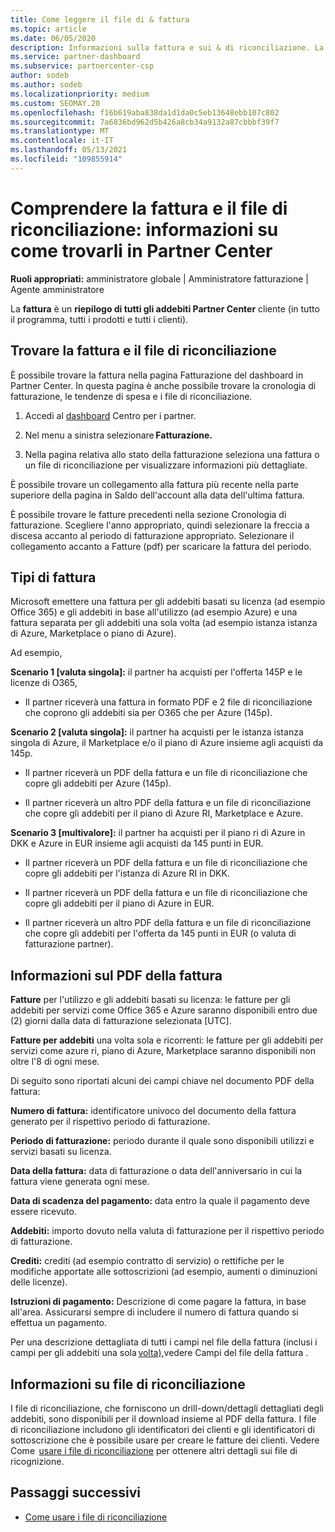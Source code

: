 ```yaml
---
title: Come leggere il file di & fattura
ms.topic: article
ms.date: 06/05/2020
description: Informazioni sulla fattura e sui & di riconciliazione. La fattura mostra Partner Center addebiti per il programma, i prodotti e i clienti per tale periodo mensile.
ms.service: partner-dashboard
ms.subservice: partnercenter-csp
author: sodeb
ms.author: sodeb
ms.localizationpriority: medium
ms.custom: SEOMAY.20
ms.openlocfilehash: f16b619aba838da1d1da0c5eb13648ebb107c802
ms.sourcegitcommit: 7a6836bd962d5b426a8cb34a9132a87cbbbf39f7
ms.translationtype: MT
ms.contentlocale: it-IT
ms.lasthandoff: 05/13/2021
ms.locfileid: "109855914"
---
```

# <a name="understand-your-bill-and-reconciliation-file---learn-how-to-find-them-in-partner-center"></a>Comprendere la fattura e il file di riconciliazione: informazioni su come trovarli in Partner Center


**Ruoli appropriati:** amministratore globale | Amministratore fatturazione | Agente amministratore


La **fattura** è un **riepilogo di tutti gli addebiti Partner Center** cliente (in tutto il programma, tutti i prodotti e tutti i clienti). 

## <a name="find-your-bill-and-reconciliation-file"></a>Trovare la fattura e il file di riconciliazione 

È possibile trovare la fattura nella pagina Fatturazione del dashboard in Partner Center. In questa pagina è anche possibile trovare la cronologia di fatturazione, le tendenze di spesa e i file di riconciliazione. 

1. Accedi al [dashboard](https://partner.microsoft.com/dashboard/home) Centro per i partner. 

2. Nel menu a sinistra selezionare **Fatturazione.** 

3. Nella pagina relativa allo stato della fatturazione seleziona una fattura o un file di riconciliazione per visualizzare informazioni più dettagliate. 

È possibile trovare un collegamento alla fattura più recente nella parte superiore della pagina in Saldo dell'account alla data dell'ultima fattura. 

È possibile trovare le fatture precedenti nella sezione Cronologia di fatturazione. Scegliere l'anno appropriato, quindi selezionare la freccia a discesa accanto al periodo di fatturazione appropriato. Selezionare il collegamento accanto a Fatture (pdf) per scaricare la fattura del periodo. 

## <a name="invoice-types"></a>Tipi di fattura

Microsoft emettere una fattura per gli addebiti basati su licenza (ad esempio Office 365) e gli addebiti in base all'utilizzo (ad esempio Azure) e una fattura separata per gli addebiti una sola volta (ad esempio istanza istanza di Azure, Marketplace o piano di Azure).

Ad esempio,  

**Scenario 1 [valuta singola]:** il partner ha acquisti per l'offerta 145P e le licenze di O365,  

- Il partner riceverà una fattura in formato PDF e 2 file di riconciliazione che coprono gli addebiti sia per O365 che per Azure (145p).  

**Scenario 2 [valuta singola]:** il partner ha acquisti per le istanza istanza singola di Azure, il Marketplace e/o il piano di Azure insieme agli acquisti da 145p.

- Il partner riceverà un PDF della fattura e un file di riconciliazione che copre gli addebiti per Azure (145p). 

- Il partner riceverà un altro PDF della fattura e un file di riconciliazione che copre gli addebiti per il piano di Azure RI, Marketplace e Azure. 

**Scenario 3 [multivalore]:** il partner ha acquisti per il piano ri di Azure in DKK e Azure in EUR insieme agli acquisti da 145 punti in EUR.

- Il partner riceverà un PDF della fattura e un file di riconciliazione che copre gli addebiti per l'istanza di Azure RI in DKK. 

- Il partner riceverà un PDF della fattura e un file di riconciliazione che copre gli addebiti per il piano di Azure in EUR. 

- Il partner riceverà un altro PDF della fattura e un file di riconciliazione che copre gli addebiti per l'offerta da 145 punti in EUR (o valuta di fatturazione partner). 


## <a name="understanding-invoice-pdf"></a>Informazioni sul PDF della fattura 

**Fatture** per l'utilizzo e gli addebiti basati su licenza: le fatture per gli addebiti per servizi come Office 365 e Azure saranno disponibili entro due (2) giorni dalla data di fatturazione selezionata [UTC].  

**Fatture per addebiti** una volta sola e ricorrenti: le fatture per gli addebiti per servizi come azure ri, piano di Azure, Marketplace saranno disponibili non oltre l'8 di ogni mese.  

Di seguito sono riportati alcuni dei campi chiave nel documento PDF della fattura:

**Numero di fattura:** identificatore univoco del documento della fattura generato per il rispettivo periodo di fatturazione. 

**Periodo di fatturazione:** periodo durante il quale sono disponibili utilizzi e servizi basati su licenza. 

**Data della fattura:** data di fatturazione o data dell'anniversario in cui la fattura viene generata ogni mese. 

**Data di scadenza del pagamento:** data entro la quale il pagamento deve essere ricevuto. 

**Addebiti:** importo dovuto nella valuta di fatturazione per il rispettivo periodo di fatturazione. 

**Crediti:** crediti (ad esempio contratto di servizio) o rettifiche per le modifiche apportate alle sottoscrizioni (ad esempio, aumenti o diminuzioni delle licenze). 

**Istruzioni di pagamento:** Descrizione di come pagare la fattura, in base all'area. Assicurarsi sempre di includere il numero di fattura quando si effettua un pagamento. 

Per una descrizione dettagliata di tutti i campi nel file della fattura (inclusi i campi per gli addebiti una sola [volta),](invoice-file.md)vedere Campi del file della fattura . 

## <a name="understand-reconciliation-files"></a>Informazioni su file di riconciliazione

 I file di riconciliazione, che forniscono un drill-down/dettagli dettagliati degli addebiti, sono disponibili per il download insieme al PDF della fattura. I file di riconciliazione includono gli identificatori dei clienti e gli identificatori di sottoscrizione che è possibile usare per creare le fatture dei clienti. Vedere Come  [usare i file di riconciliazione](use-the-reconciliation-files.md) per ottenere altri dettagli sui file di ricognizione. 

## <a name="next-steps"></a>Passaggi successivi

- [Come usare i file di riconciliazione](use-the-reconciliation-files.md)
